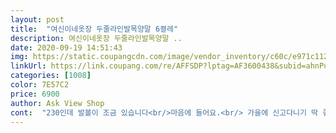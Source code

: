 ```yaml
---
layout: post 
title:  "여신이네옷장 두줄라인발목양말 6켤레" 
description: 여신이네옷장 두줄라인발목양말 ..
date: 2020-09-19 14:51:43 
img: https://static.coupangcdn.com/image/vendor_inventory/c60c/e971c1122c2281c7ea16752cb3c0a10fcf85786d4f6b36d345ba46ce199e.JPG 
linkUrl: https://link.coupang.com/re/AFFSDP?lptag=AF3600438&subid=ahnPublicAsk&pageKey=286546415&itemId=908494581&vendorItemId=5274537605&traceid=V0-113-af7c32d23f10d9da 
categories: [1008] 
color: 7E57C2 
price: 6900 
author: Ask View Shop 
cont:  "230인데 발볼이 조금 있습니다<br/>마음에 들어요.<br/> 가을에 신고다니기 딱 좋은 색감이에요.<br/><br/>맘에 들어요<br/>사이즈가 더 작은분이나 발볼살이 없으신분들은 조금 클수 있어요<br/>색상도 신축성도<br/>저는 맘에 드네요<br/>제가 원하는 발목사이즈양말이구  색감도 마음에드네요<br/>" 
---
```

